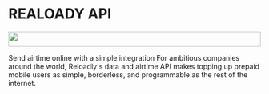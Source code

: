 <h1>REALOADY API</h1>
<img src="https://cdn.reloadly.com/assets-v2/images/art-1.svg" style="width:100%; height:30px;"/>
<p>Send airtime online with a simple integration
For ambitious companies around the world, Reloadly's data and airtime API makes topping up prepaid mobile users as simple, borderless, and programmable as the rest of the internet.</p>
